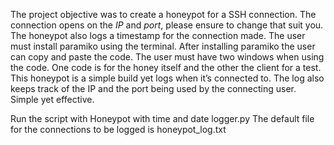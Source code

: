 The project objective was to create a honeypot for a SSH connection. The connection opens on the *IP* and *port*, please ensure to change that suit you. The honeypot also logs a timestamp for the connection made. The user must install paramiko using the terminal. After installing paramiko the user can copy and paste the code. The user must have two windows when using the code. One code is for the honey itself and the other the client for a test. This honeypot is a simple build yet logs when it’s connected to. The log also keeps track of the IP and the port being used by the connecting user. Simple yet effective. 


Run the script with Honeypot with time and date logger.py
The default file for the connections to be logged is honeypot_log.txt

